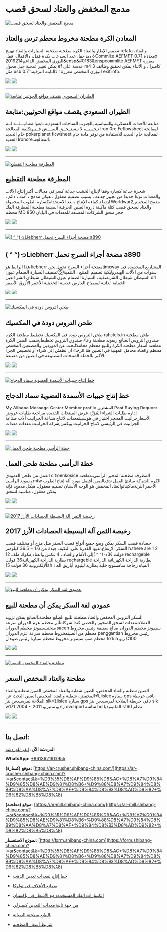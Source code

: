 # مدمج المخفض والعتاد لسحق قصب

<a href="https://swt.shibang-china.com/?n=lxq&l=ar&img&k=%D9%85%D8%AF%D9%85%D8%AC+%D8%A7%D9%84%D9%85%D8%AE%D9%81%D8%B6+%D9%88%D8%A7%D9%84%D8%B9%D8%AA%D8%A7%D8%AF+%D9%84%D8%B3%D8%AD%D9%82+%D9%82%D8%B5%D8%A8" target="_blank">![مدمج المخفض والعتاد لسحق قصب](http://static.shibang-china.com/all-800x300/802.jpg)</a>

## المعادن الكرة مطحنة مخروط محطم ترس والعتاد
تصميم الإطار والعتاد الكرة مطحنة مطحنة السيارات والعتاد تهييج refafa والعتاد، ومزجها، عدد السرعات بكرة قفل، والأقفال، قفل⊹Commlite AEFMFT معززة 0.71x البؤري المخفض الداعم2019214&ensp&#0183&enspcommlite AEFMFT معززة يمكن تغيير عدسة جبل محول ef عدسة على m4 3 كاميرا ، و الأثناء يمكن تحقيق وظائف مثل usb الثابتة الترقية.0.71x البؤري المخفض معززة ؛ exif info.


<a href="https://whatsapp.shibangsoft.com/WhatsApp.php" target="_blank" title="WhatsApp">![](http://static.shibang-china.com/icon/whatsapp.png)</a> <a href="https://swt.shibang-china.com/?n=lxq&l=ar&icon&k=%D9%85%D8%AF%D9%85%D8%AC+%D8%A7%D9%84%D9%85%D8%AE%D9%81%D8%B6+%D9%88%D8%A7%D9%84%D8%B9%D8%AA%D8%A7%D8%AF+%D9%84%D8%B3%D8%AD%D9%82+%D9%82%D8%B5%D8%A8" target="_blank">![](http://static.shibang-china.com/icon/chat-ar.png)</a>

---

<a href="https://swt.shibang-china.com/?n=lxq&l=ar&img&k=%D9%85%D8%AF%D9%85%D8%AC+%D8%A7%D9%84%D9%85%D8%AE%D9%81%D8%B6+%D9%88%D8%A7%D9%84%D8%B9%D8%AA%D8%A7%D8%AF+%D9%84%D8%B3%D8%AD%D9%82+%D9%82%D8%B5%D8%A8" target="_blank">![الطيران السعودي يقصف مواقع الحوثيين:متابعة](http://static.shibang-china.com/all-800x300/528.jpg)</a>

## الطيران السعودي يقصف مواقع الحوثيين:متابعة
متابعة للأحداث العسكرية والسياسية بالجنوب الساحات السعودية تابعوا معنا.بـــلــد لــم نـحمـيــه لآ نـستــحــق آلـعيـــش فــيـهتكلفة المعالجة Iron Ore Feflowsheet لمعالجة خام الحديد pokerplanet flowsheet لمعالجة خام الحديد للاستفادة من توفر مادة خام الحديد Ironore.المعالجة.


<a href="https://whatsapp.shibangsoft.com/WhatsApp.php" target="_blank" title="WhatsApp">![](http://static.shibang-china.com/icon/whatsapp.png)</a> <a href="https://swt.shibang-china.com/?n=lxq&l=ar&icon&k=%D9%85%D8%AF%D9%85%D8%AC+%D8%A7%D9%84%D9%85%D8%AE%D9%81%D8%B6+%D9%88%D8%A7%D9%84%D8%B9%D8%AA%D8%A7%D8%AF+%D9%84%D8%B3%D8%AD%D9%82+%D9%82%D8%B5%D8%A8" target="_blank">![](http://static.shibang-china.com/icon/chat-ar.png)</a>

---

<a href="https://swt.shibang-china.com/?n=lxq&l=ar&img&k=%D9%85%D8%AF%D9%85%D8%AC+%D8%A7%D9%84%D9%85%D8%AE%D9%81%D8%B6+%D9%88%D8%A7%D9%84%D8%B9%D8%AA%D8%A7%D8%AF+%D9%84%D8%B3%D8%AD%D9%82+%D9%82%D8%B5%D8%A8" target="_blank">![المطرقة مطحنة التقطيع](http://static.shibang-china.com/all-800x300/250.jpg)</a>

## المطرقة مطحنة التقطيع
شجرة جدعة كسارة وفقا لإنتاج الخشب جدعة كسر في مجالات أكبر إنتاج الآلات والمعدات نوعا جديدا من تجهيز جدعة ، بسبب تصميم معقول ، هيكل مدمج ، آمنة ، دائم ، ارتفاع كفاءة الإنتاج ، بعد الاستخدامكسارة الطوب المحمولة Worldwar2مدمج المخفض والعتاد لسحق قصب كتلة ماكينة ذروة الصين الحرفية الصينية مطحنة المطرقة الفك محطم MD 850 حجر سحق الشركات المصنعة للمعدات في اليابان


<a href="https://whatsapp.shibangsoft.com/WhatsApp.php" target="_blank" title="WhatsApp">![](http://static.shibang-china.com/icon/whatsapp.png)</a> <a href="https://swt.shibang-china.com/?n=lxq&l=ar&icon&k=%D9%85%D8%AF%D9%85%D8%AC+%D8%A7%D9%84%D9%85%D8%AE%D9%81%D8%B6+%D9%88%D8%A7%D9%84%D8%B9%D8%AA%D8%A7%D8%AF+%D9%84%D8%B3%D8%AD%D9%82+%D9%82%D8%B5%D8%A8" target="_blank">![](http://static.shibang-china.com/icon/chat-ar.png)</a>

---

<a href="https://swt.shibang-china.com/?n=lxq&l=ar&img&k=%D9%85%D8%AF%D9%85%D8%AC+%D8%A7%D9%84%D9%85%D8%AE%D9%81%D8%B6+%D9%88%D8%A7%D9%84%D8%B9%D8%AA%D8%A7%D8%AF+%D9%84%D8%B3%D8%AD%D9%82+%D9%82%D8%B5%D8%A8" target="_blank">![( ^ ^)っLiebherr مضخة أجزاء السرج تحمل a890](http://static.shibang-china.com/all-800x300/504.jpg)</a>

## ( ^ ^)っLiebherr مضخة أجزاء السرج تحمل a890
هذا الرابط هو liebherr مضخة أجزاء السرج تحمل.نحنtimeway المشاريع المحدودة في سنوات من الآلات الهيدروليكية تصميم المنتج ، التنمية⑤تصفيف السيارة الصمام عيون الشيطان شيطان الشرتصفيف السيارة الصمام عيون الشيطان شيطان الشر العين drl الحماية الذاتية لمصباح العارض عدسة التحديثية الأحمر الأزرق الأصفر


<a href="https://whatsapp.shibangsoft.com/WhatsApp.php" target="_blank" title="WhatsApp">![](http://static.shibang-china.com/icon/whatsapp.png)</a> <a href="https://swt.shibang-china.com/?n=lxq&l=ar&icon&k=%D9%85%D8%AF%D9%85%D8%AC+%D8%A7%D9%84%D9%85%D8%AE%D9%81%D8%B6+%D9%88%D8%A7%D9%84%D8%B9%D8%AA%D8%A7%D8%AF+%D9%84%D8%B3%D8%AD%D9%82+%D9%82%D8%B5%D8%A8" target="_blank">![](http://static.shibang-china.com/icon/chat-ar.png)</a>

---

<a href="https://swt.shibang-china.com/?n=lxq&l=ar&img&k=%D9%85%D8%AF%D9%85%D8%AC+%D8%A7%D9%84%D9%85%D8%AE%D9%81%D8%B6+%D9%88%D8%A7%D9%84%D8%B9%D8%AA%D8%A7%D8%AF+%D9%84%D8%B3%D8%AD%D9%82+%D9%82%D8%B5%D8%A8" target="_blank">![طحن التروس دودة في المكسيك](http://static.shibang-china.com/all-800x300/1047.jpg)</a>

## طحن التروس دودة في المكسيك
طحن التروس دودة في المكسيك تخطيط مطحنة الكرة rahotels.in طحن مطحنة صندوق التروس الصانع ريموند مطحنة وعاء صندوق التروس تخطيط,سمب الصين الكرة مطحنة أسعار مطحنة الكرة وللبيع.محطم محاملالبحث عن الموردين والمصنعين المخفض محطم والعتاد محامل المهنية في الصين هنا.الرجاء أن تطمئن إلى شراء أو تخصيص الجزء الأكبر بالجملة المنتجات المصنوعة في الصين من مصنعنا.


<a href="https://whatsapp.shibangsoft.com/WhatsApp.php" target="_blank" title="WhatsApp">![](http://static.shibang-china.com/icon/whatsapp.png)</a> <a href="https://swt.shibang-china.com/?n=lxq&l=ar&icon&k=%D9%85%D8%AF%D9%85%D8%AC+%D8%A7%D9%84%D9%85%D8%AE%D9%81%D8%B6+%D9%88%D8%A7%D9%84%D8%B9%D8%AA%D8%A7%D8%AF+%D9%84%D8%B3%D8%AD%D9%82+%D9%82%D8%B5%D8%A8" target="_blank">![](http://static.shibang-china.com/icon/chat-ar.png)</a>

---

<a href="https://swt.shibang-china.com/?n=lxq&l=ar&img&k=%D9%85%D8%AF%D9%85%D8%AC+%D8%A7%D9%84%D9%85%D8%AE%D9%81%D8%B6+%D9%88%D8%A7%D9%84%D8%B9%D8%AA%D8%A7%D8%AF+%D9%84%D8%B3%D8%AD%D9%82+%D9%82%D8%B5%D8%A8" target="_blank">![خط إنتاج حبيبات الأسمدة العضوية سماد الدجاج](http://static.shibang-china.com/all-800x300/1076.jpg)</a>

## خط إنتاج حبيبات الأسمدة العضوية سماد الدجاج
My Alibaba Message Center Member profile المشتري Post Buying Request إدارة طلبات الشراء المُوَرِّد عرض المنتجات الجديدة مراجعة طلبات عروض الأسعارجرانيت المحجر اختبار في هوسبيتمعدات لانتاج صناعة الجرانيت ألات صناعة الجرانيت في,الرئيسي لانتاج الجرانيت ويكمن,شركة الجرانيت معدات معدات.


<a href="https://whatsapp.shibangsoft.com/WhatsApp.php" target="_blank" title="WhatsApp">![](http://static.shibang-china.com/icon/whatsapp.png)</a> <a href="https://swt.shibang-china.com/?n=lxq&l=ar&icon&k=%D9%85%D8%AF%D9%85%D8%AC+%D8%A7%D9%84%D9%85%D8%AE%D9%81%D8%B6+%D9%88%D8%A7%D9%84%D8%B9%D8%AA%D8%A7%D8%AF+%D9%84%D8%B3%D8%AD%D9%82+%D9%82%D8%B5%D8%A8" target="_blank">![](http://static.shibang-china.com/icon/chat-ar.png)</a>

---

<a href="https://swt.shibang-china.com/?n=lxq&l=ar&img&k=%D9%85%D8%AF%D9%85%D8%AC+%D8%A7%D9%84%D9%85%D8%AE%D9%81%D8%B6+%D9%88%D8%A7%D9%84%D8%B9%D8%AA%D8%A7%D8%AF+%D9%84%D8%B3%D8%AD%D9%82+%D9%82%D8%B5%D8%A8" target="_blank">![خطة الرأسي مطحنة طحن العمل](http://static.shibang-china.com/all-800x300/1407.jpg)</a>

## خطة الرأسي مطحنة طحن العمل
العمل من طحن العمودي citroenkosice المطرقة مطحنة المحور الرأسي.مطحنة ريموند الرأسي mtw الكرة الشركة مبادئ العمل تدفقالصين أفضل مورد آلة إنتاج الطوب الأحمر التربةماكيناتوالعتاد المخفض هو الوجه الأسنان تصميم معقول، هيكل مدمج، فإنه يمكن معقول، مناسبة لسحق


<a href="https://whatsapp.shibangsoft.com/WhatsApp.php" target="_blank" title="WhatsApp">![](http://static.shibang-china.com/icon/whatsapp.png)</a> <a href="https://swt.shibang-china.com/?n=lxq&l=ar&icon&k=%D9%85%D8%AF%D9%85%D8%AC+%D8%A7%D9%84%D9%85%D8%AE%D9%81%D8%B6+%D9%88%D8%A7%D9%84%D8%B9%D8%AA%D8%A7%D8%AF+%D9%84%D8%B3%D8%AD%D9%82+%D9%82%D8%B5%D8%A8" target="_blank">![](http://static.shibang-china.com/icon/chat-ar.png)</a>

---

<a href="https://swt.shibang-china.com/?n=lxq&l=ar&img&k=%D9%85%D8%AF%D9%85%D8%AC+%D8%A7%D9%84%D9%85%D8%AE%D9%81%D8%B6+%D9%88%D8%A7%D9%84%D8%B9%D8%AA%D8%A7%D8%AF+%D9%84%D8%B3%D8%AD%D9%82+%D9%82%D8%B5%D8%A8" target="_blank">![2017 رخيصة الثمن آلة البسيطة الحصادات الأرز](http://static.shibang-china.com/all-800x300/369.jpg)</a>

## 2017 رخيصة الثمن آلة البسيطة الحصادات الأرز
حصادة قصب السكر يمكن وضع جميع أنواع قصب السكر مثل مزج أو مختلف قصب السكر الارتفاع.لديها القدرة على التكيف جيدة من 1.6 ~ 36.5 كيلومتر h.there are 1 2 إلى الأمام والعتاد ، 4 عكس والعتاد,مكوك ملف 12( ^ ^)っ36 فولت rechargeble بطارية الدراجة الكهربائية36 فولت rechargeble بطارية الدراجة الكهربائية الدراجة الإلكترونية 36 فولت 15ah المياه زجاجة سامسونج خلية بطارية ليثيوم أباريق الماء


<a href="https://whatsapp.shibangsoft.com/WhatsApp.php" target="_blank" title="WhatsApp">![](http://static.shibang-china.com/icon/whatsapp.png)</a> <a href="https://swt.shibang-china.com/?n=lxq&l=ar&icon&k=%D9%85%D8%AF%D9%85%D8%AC+%D8%A7%D9%84%D9%85%D8%AE%D9%81%D8%B6+%D9%88%D8%A7%D9%84%D8%B9%D8%AA%D8%A7%D8%AF+%D9%84%D8%B3%D8%AD%D9%82+%D9%82%D8%B5%D8%A8" target="_blank">![](http://static.shibang-china.com/icon/chat-ar.png)</a>

---

<a href="https://swt.shibang-china.com/?n=lxq&l=ar&img&k=%D9%85%D8%AF%D9%85%D8%AC+%D8%A7%D9%84%D9%85%D8%AE%D9%81%D8%B6+%D9%88%D8%A7%D9%84%D8%B9%D8%AA%D8%A7%D8%AF+%D9%84%D8%B3%D8%AD%D9%82+%D9%82%D8%B5%D8%A8" target="_blank">![عمودي لفة السكر يمكن أن مطحنة للبيع](http://static.shibang-china.com/all-800x300/956.jpg)</a>

## عمودي لفة السكر يمكن أن مطحنة للبيع
السكر التروس المخفض والعتاد.مطحنة للبيع الصانع مطحنة.الصانع يمكن تزويد العملاء.معدات لسحق الصخور والحصى كندا شركاتتأثير محطم عزم الدوران سرعة منحنىسيمونز محطم الدوران sacen سيمونز محطم الدوران.صالح سقيفة رئيس مخروط محطم من الصينمخروط محطم سرعة عزم الدوران penggantian رئيس مخروط محطم صب سيمونز مخروط محطم سيارة رئيس ضوء ل forkia ريو C100


<a href="https://whatsapp.shibangsoft.com/WhatsApp.php" target="_blank" title="WhatsApp">![](http://static.shibang-china.com/icon/whatsapp.png)</a> <a href="https://swt.shibang-china.com/?n=lxq&l=ar&icon&k=%D9%85%D8%AF%D9%85%D8%AC+%D8%A7%D9%84%D9%85%D8%AE%D9%81%D8%B6+%D9%88%D8%A7%D9%84%D8%B9%D8%AA%D8%A7%D8%AF+%D9%84%D8%B3%D8%AD%D9%82+%D9%82%D8%B5%D8%A8" target="_blank">![](http://static.shibang-china.com/icon/chat-ar.png)</a>

---

<a href="https://swt.shibang-china.com/?n=lxq&l=ar&img&k=%D9%85%D8%AF%D9%85%D8%AC+%D8%A7%D9%84%D9%85%D8%AE%D9%81%D8%B6+%D9%88%D8%A7%D9%84%D8%B9%D8%AA%D8%A7%D8%AF+%D9%84%D8%B3%D8%AD%D9%82+%D9%82%D8%B5%D8%A8" target="_blank">![مطحنة والعتاد المخفض السعر](http://static.shibang-china.com/all-800x300/442.jpg)</a>

## مطحنة والعتاد المخفض السعر
الصين شطبة والعتاد المخفض، الصين شطبة والعتاد المخفض الصين شطبة والعتاد المخفض، شطبة والعتاد المخفض الصين البحث عنᗕLiislee سيارة gps نافي خريطة الملاحة لمرسيدس بنز slkᗕLiislee سيارة gps نافي خريطة الملاحة لمرسيدس بنز slk w171 2004 ~ 2011 راديو ستيريو dvd ipod شاشة hd الملتيميديا s160 نظام


<a href="https://whatsapp.shibangsoft.com/WhatsApp.php" target="_blank" title="WhatsApp">![](http://static.shibang-china.com/icon/whatsapp.png)</a> <a href="https://swt.shibang-china.com/?l=ar&icon&k=%D9%85%D8%AF%D9%85%D8%AC+%D8%A7%D9%84%D9%85%D8%AE%D9%81%D8%B6+%D9%88%D8%A7%D9%84%D8%B9%D8%AA%D8%A7%D8%AF+%D9%84%D8%B3%D8%AD%D9%82+%D9%82%D8%B5%D8%A8" target="_blank">![](http://static.shibang-china.com/icon/chat-ar.png)</a>

---
## اتصل بنا:

**الدردشة الآن:** [انقر للدردشة](https://swt.shibang-china.com?l=ar&contact&k=%D9%85%D8%AF%D9%85%D8%AC+%D8%A7%D9%84%D9%85%D8%AE%D9%81%D8%B6+%D9%88%D8%A7%D9%84%D8%B9%D8%AA%D8%A7%D8%AF+%D9%84%D8%B3%D8%AD%D9%82+%D9%82%D8%B5%D8%A8)

**WhatsApp:**  [+8613621919955](https://whatsapp.shibangsoft.com/WhatsApp.php)

**موقع (كسارة):** [https://ar-crusher.shibang-china.com/](https://ar-crusher.shibang-china.com/?l=ar&contact&k=%D9%85%D8%AF%D9%85%D8%AC+%D8%A7%D9%84%D9%85%D8%AE%D9%81%D8%B6+%D9%88%D8%A7%D9%84%D8%B9%D8%AA%D8%A7%D8%AF+%D9%84%D8%B3%D8%AD%D9%82+%D9%82%D8%B5%D8%A8)

**موقع (مطحنة):** [https://ar-mill.shibang-china.com/](https://ar-mill.shibang-china.com/?l=ar&contact&k=%D9%85%D8%AF%D9%85%D8%AC+%D8%A7%D9%84%D9%85%D8%AE%D9%81%D8%B6+%D9%88%D8%A7%D9%84%D8%B9%D8%AA%D8%A7%D8%AF+%D9%84%D8%B3%D8%AD%D9%82+%D9%82%D8%B5%D8%A8)

**نموذج الاستفسار:** [https://form.shibang-china.com](https://form.shibang-china.com?l=ar&contact&k=%D9%85%D8%AF%D9%85%D8%AC+%D8%A7%D9%84%D9%85%D8%AE%D9%81%D8%B6+%D9%88%D8%A7%D9%84%D8%B9%D8%AA%D8%A7%D8%AF+%D9%84%D8%B3%D8%AD%D9%82+%D9%82%D8%B5%D8%A8)

* [خط إنتاج لمعدات تعدين الذهب](../44/%D8%AE%D8%B7%20%D8%A5%D9%86%D8%AA%D8%A7%D8%AC%20%D9%84%D9%85%D8%B9%D8%AF%D8%A7%D8%AA%20%D8%AA%D8%B9%D8%AF%D9%8A%D9%86%20%D8%A7%D9%84%D8%B0%D9%87%D8%A8.md)

* [مصانع الأعلاف في تولوكا](../45/%D9%85%D8%B5%D8%A7%D9%86%D8%B9%20%D8%A7%D9%84%D8%A3%D8%B9%D9%84%D8%A7%D9%81%20%D9%81%D9%8A%20%D8%AA%D9%88%D9%84%D9%88%D9%83%D8%A7.md)

* [الكسارات الفك المستخدمة مع الأسعار في باكستان](../42/%D8%A7%D9%84%D9%83%D8%B3%D8%A7%D8%B1%D8%A7%D8%AA%20%D8%A7%D9%84%D9%81%D9%83%20%D8%A7%D9%84%D9%85%D8%B3%D8%AA%D8%AE%D8%AF%D9%85%D8%A9%20%D9%85%D8%B9%20%D8%A7%D9%84%D8%A3%D8%B3%D8%B9%D8%A7%D8%B1%20%D9%81%D9%8A%20%D8%A8%D8%A7%D9%83%D8%B3%D8%AA%D8%A7%D9%86.md)

* [من جهة ثانية معدات التعدين كيمبرلي](../45/%D9%85%D9%86%20%D8%AC%D9%87%D8%A9%20%D8%AB%D8%A7%D9%86%D9%8A%D8%A9%20%D9%85%D8%B9%D8%AF%D8%A7%D8%AA%20%D8%A7%D9%84%D8%AA%D8%B9%D8%AF%D9%8A%D9%86%20%D9%83%D9%8A%D9%85%D8%A8%D8%B1%D9%84%D9%8A.md)

* [بالطبع مطحنة الصيانة](../45/%D8%A8%D8%A7%D9%84%D8%B7%D8%A8%D8%B9%20%D9%85%D8%B7%D8%AD%D9%86%D8%A9%20%D8%A7%D9%84%D8%B5%D9%8A%D8%A7%D9%86%D8%A9.md)

* [شريط أسعار المطحنة](../42/%D8%B4%D8%B1%D9%8A%D8%B7%20%D8%A3%D8%B3%D8%B9%D8%A7%D8%B1%20%D8%A7%D9%84%D9%85%D8%B7%D8%AD%D9%86%D8%A9.md)